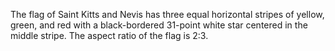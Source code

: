 The flag of Saint Kitts and Nevis has three equal horizontal stripes of yellow, green, and red with a black-bordered 31-point white star centered in the middle stripe. The aspect ratio of the flag is 2:3.